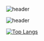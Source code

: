 ![header](https://capsule-render.vercel.app/api?type=wave&color=051C3D&height=300&section=header&text=Hello%~&fontSize=90)

![header](https://capsule-render.vercel.app/api?type=[slice](https://github.com/Gongchaeyeon/Gongchaeyeon))

﻿[![Top Langs](https://github-readme-stats.vercel.app/api/top-langs/?username=Gongchaeyeon&langs_count=10&layout=compact&theme=dark)](https://github.com/Gongchaeyeon/Gongchaeyeon)﻿
